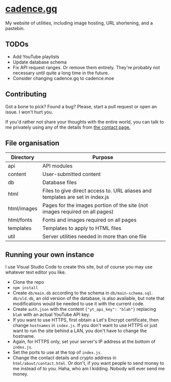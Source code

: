 # [cadence.gq](https://cadence.gq/)

My website of utilities, including image hosting, URL shortening, and a pastebin.

## TODOs

- Add YouTube playlists
- Update database schema
- Fix API request ranges. Or remove them entirely. They're probably not necessary until quite a long time in the future.
- Consider changing cadence.gq to cadence.moe

## Contributing

Got a bone to pick? Found a bug? Please, start a pull request or open an issue. I won't hurt you.

If you'd rather not share your thoughts with the entire world, you can talk to me privately using any of the details from [the contact page.](https://cadence.gq/about/contact)

## File organisation

|Directory   |Purpose   |
|------------|----------|
|api         |API modules|
|content     |User-submitted content|
|db          |Database files|
|html        |Files to give direct access to. URL aliases and templates are set in index.js|
|html/images |Pages for the images portion of the site (not images required on all pages)|
|html/fonts  |Fonts and images required on all pages|
|templates   |Templates to apply to HTML files|
|util        |Server utilities needed in more than one file|

## Running your own instance

I use Visual Studio Code to create this site, but of course you may use whatever text editor you like.

- Clone the repo
- `npm install`
- Create `db/main.db` according to the schema in `db/main-schema.sql`. `db/old.db`, an old version of the database, is also available, but note that modifications would be needed to use it with the current code.
- Create `auth.json` with the content `{"yt_api_key": "blah"}` replacing `blah` with an actual YouTube API key.
- If you want to use HTTPS, first obtain a Let's Encrypt certificate, then change `hostnames` in `index.js`. If you don't want to use HTTPS or just want to run the site behind a LAN, you don't have to change the hostname.
- Again, for HTTPS only, set your server's IP address at the bottom of `index.js`.
- Set the ports to use at the top of `index.js`.
- Change the contact details and crypto address in `html/about/contact.html`. Or don't, if you want people to send money to me instead of to you. Haha, who am I kidding. Nobody will ever send me money.
